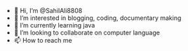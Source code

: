 - 👋 Hi, I’m @SahilAli8808
- 👀 I’m interested in blogging, coding, documentary making
- 🌱 I’m currently learning java
- 💞️ I’m looking to collaborate on computer language
- 📫 How to reach me 

<!---
SahilAli8808/SahilAli8808 is a ✨ special ✨ repository because its `README.md` (this file) appears on your GitHub profile.
You can click the Preview link to take a look at your changes.
--->
